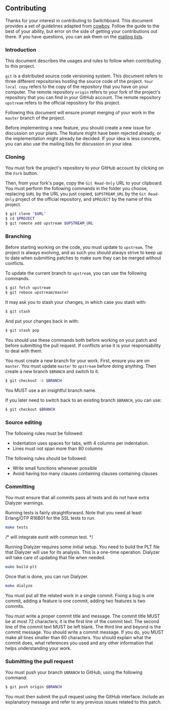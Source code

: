 ## Contributing

Thanks for your interest in contributing to Switchboard. This document
provides a set of guidelines adapted from
[cowboy](https://github.com/extend/cowboy). Follow the guide to
the best of your ability, but error on the side of getting your
contributions out there. If you have questions, you can ask them on the [mailing
lists](#markdown-header-discussion).


### Introduction

This document describes the usages and rules to follow when contributing
to this project.

`git` is a distributed source code versioning system. This document refers
to three different repositories hosting the source code of the project.
`Your local copy` refers to the copy of the repository that you have on
your computer. The remote repository `origin` refers to your fork of the
project's repository that you can find in your GitHub account. The remote
repository `upstream` refers to the official repository for this project.

Following this document will ensure prompt merging of your work in the
`master` branch of the project.

Before implementing a new feature, you should create a new issue for
discussion on your plans. The feature might have been rejected
already, or the implementation might already be decided. If your idea
is less concrete, you can also use the mailing lists for discussion
on your idea.


### Cloning

You must fork the project's repository to your GitHub account by clicking
on the `Fork` button.

Then, from your fork's page, copy the `Git Read-Only` URL to your clipboard.
You must perform the following commands in the folder you choose, replacing
`$URL` by the URL you just copied, `$UPSTREAM_URL` by the `Git Read-Only`
project of the official repository, and `$PROJECT` by the name of this project.

``` bash
$ git clone "$URL"
$ cd $PROJECT
$ git remote add upstream $UPSTREAM_URL
```

### Branching

Before starting working on the code, you must update to `upstream`. The
project is always evolving, and as such you should always strive to keep
up to date when submitting patches to make sure they can be merged without
conflicts.

To update the current branch to `upstream`, you can use the following commands.

``` bash
$ git fetch upstream
$ git rebase upstream/master
```

It may ask you to stash your changes, in which case you stash with:

``` bash
$ git stash
```

And put your changes back in with:

``` bash
$ git stash pop
```

You should use these commands both before working on your patch and before
submitting the pull request. If conflicts arise it is your responsability
to deal with them.

You must create a new branch for your work. First, ensure you are on `master`.
You must update `master` to `upstream` before doing anything. Then create a
new branch `$BRANCH` and switch to it.

``` bash
$ git checkout -b $BRANCH
```

You MUST use a an insightful branch name.

If you later need to switch back to an existing branch `$BRANCH`, you can use:

``` bash
$ git checkout $BRANCH
```

### Source editing

The following rules must be followed:
 *  Indentation uses spaces for tabs, with 4 columns per indentation.
 *  Lines must not span more than 80 columns

The following rules should be followed:
 *  Write small functions whenever possible
 *  Avoid having too many clauses containing clauses containing clauses


### Committing

You must ensure that all commits pass all tests and do not have extra
Dialyzer warnings.

Running tests is fairly straightforward. Note that you need at least
Erlang/OTP R16B01 for the SSL tests to run.

``` bash
make tests
```

/* will integrate eunit with common test. */

Running Dialyzer requires some initial setup. You need to build the PLT
file that Dialyzer will use for its analysis. This is a one-time operation.
Dialyzer will take care of updating that file when needed.

``` bash
make build-plt
```

Once that is done, you can run Dialyzer.

``` bash
make dialyze
```

You must put all the related work in a single commit. Fixing a bug is one
commit, adding a feature is one commit, adding two features is two commits.

You must write a proper commit title and message. The commit title MUST be
at most 72 characters; it is the first line of the commit text. The second
line of the commit text MUST be left blank. The third line and beyond is the
commit message. You should write a commit message. If you do, you MUST make
all lines smaller than 80 characters. You should explain what the commit
does, what references you used and any other information that helps
understanding your work.


### Submitting the pull request

You must push your branch `$BRANCH` to GitHub, using the following command:

``` bash
$ git push origin $BRANCH
```

You must then submit the pull request using the GitHub interface.
Include an explanatory message and refer to any previous issues
related to this patch.

